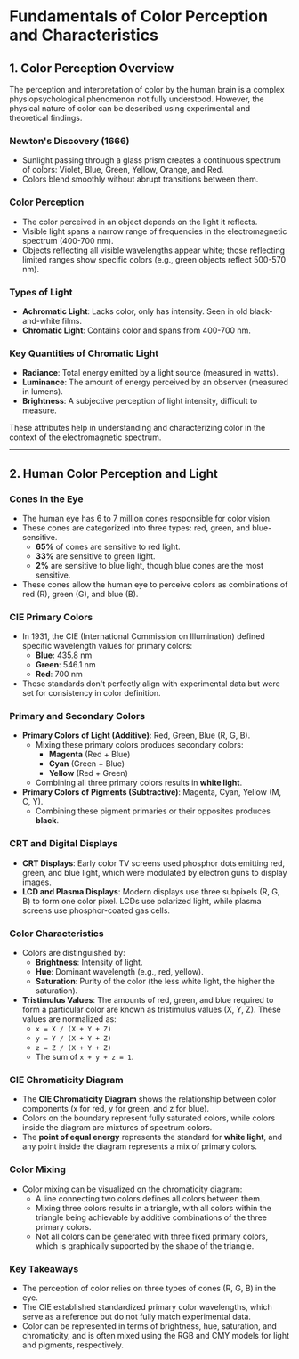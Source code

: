# Fundamentals of Color Perception and Characteristics

## 1. Color Perception Overview
The perception and interpretation of color by the human brain is a complex physiopsychological phenomenon not fully understood. However, the physical nature of color can be described using experimental and theoretical findings.

### Newton's Discovery (1666)
- Sunlight passing through a glass prism creates a continuous spectrum of colors: Violet, Blue, Green, Yellow, Orange, and Red.
- Colors blend smoothly without abrupt transitions between them.

### Color Perception
- The color perceived in an object depends on the light it reflects.
- Visible light spans a narrow range of frequencies in the electromagnetic spectrum (400-700 nm).
- Objects reflecting all visible wavelengths appear white; those reflecting limited ranges show specific colors (e.g., green objects reflect 500-570 nm).

### Types of Light
- **Achromatic Light**: Lacks color, only has intensity. Seen in old black-and-white films.
- **Chromatic Light**: Contains color and spans from 400-700 nm.

### Key Quantities of Chromatic Light
- **Radiance**: Total energy emitted by a light source (measured in watts).
- **Luminance**: The amount of energy perceived by an observer (measured in lumens).
- **Brightness**: A subjective perception of light intensity, difficult to measure.

These attributes help in understanding and characterizing color in the context of the electromagnetic spectrum.

---

## 2. Human Color Perception and Light

### Cones in the Eye
- The human eye has 6 to 7 million cones responsible for color vision.
- These cones are categorized into three types: red, green, and blue-sensitive.
  - **65%** of cones are sensitive to red light.
  - **33%** are sensitive to green light.
  - **2%** are sensitive to blue light, though blue cones are the most sensitive.
- These cones allow the human eye to perceive colors as combinations of red (R), green (G), and blue (B).

### CIE Primary Colors
- In 1931, the CIE (International Commission on Illumination) defined specific wavelength values for primary colors:
  - **Blue**: 435.8 nm
  - **Green**: 546.1 nm
  - **Red**: 700 nm
- These standards don't perfectly align with experimental data but were set for consistency in color definition.

### Primary and Secondary Colors
- **Primary Colors of Light (Additive)**: Red, Green, Blue (R, G, B).
  - Mixing these primary colors produces secondary colors:
    - **Magenta** (Red + Blue)
    - **Cyan** (Green + Blue)
    - **Yellow** (Red + Green)
  - Combining all three primary colors results in **white light**.
- **Primary Colors of Pigments (Subtractive)**: Magenta, Cyan, Yellow (M, C, Y).
  - Combining these pigment primaries or their opposites produces **black**.

### CRT and Digital Displays
- **CRT Displays**: Early color TV screens used phosphor dots emitting red, green, and blue light, which were modulated by electron guns to display images.
- **LCD and Plasma Displays**: Modern displays use three subpixels (R, G, B) to form one color pixel. LCDs use polarized light, while plasma screens use phosphor-coated gas cells.

### Color Characteristics
- Colors are distinguished by:
  - **Brightness**: Intensity of light.
  - **Hue**: Dominant wavelength (e.g., red, yellow).
  - **Saturation**: Purity of the color (the less white light, the higher the saturation).
- **Tristimulus Values**: The amounts of red, green, and blue required to form a particular color are known as tristimulus values (X, Y, Z). These values are normalized as:
  - `x = X / (X + Y + Z)`
  - `y = Y / (X + Y + Z)`
  - `z = Z / (X + Y + Z)`
  - The sum of `x + y + z = 1`.

### CIE Chromaticity Diagram
- The **CIE Chromaticity Diagram** shows the relationship between color components (x for red, y for green, and z for blue).
- Colors on the boundary represent fully saturated colors, while colors inside the diagram are mixtures of spectrum colors.
- The **point of equal energy** represents the standard for **white light**, and any point inside the diagram represents a mix of primary colors.

### Color Mixing
- Color mixing can be visualized on the chromaticity diagram:
  - A line connecting two colors defines all colors between them.
  - Mixing three colors results in a triangle, with all colors within the triangle being achievable by additive combinations of the three primary colors.
  - Not all colors can be generated with three fixed primary colors, which is graphically supported by the shape of the triangle.

### Key Takeaways
- The perception of color relies on three types of cones (R, G, B) in the eye.
- The CIE established standardized primary color wavelengths, which serve as a reference but do not fully match experimental data.
- Color can be represented in terms of brightness, hue, saturation, and chromaticity, and is often mixed using the RGB and CMY models for light and pigments, respectively.
